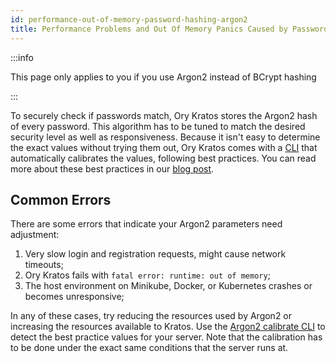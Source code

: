 ```yaml
---
id: performance-out-of-memory-password-hashing-argon2
title: Performance Problems and Out Of Memory Panics Caused by Password Hashing
---
```


:::info

This page only applies to you if you use Argon2 instead of BCrypt hashing

:::

To securely check if passwords match, Ory Kratos stores the Argon2 hash of every password. This algorithm has to be tuned to match
the desired security level as well as responsiveness. Because it isn't easy to determine the exact values without trying them out,
Ory Kratos comes with a [CLI](../cli/kratos-hashers-argon2-calibrate.md) that automatically calibrates the values, following best
practices. You can read more about these best practices in our
[blog post](https://www.ory.sh/choose-recommended-argon2-parameters-password-hashing/).

## Common Errors

There are some errors that indicate your Argon2 parameters need adjustment:

1. Very slow login and registration requests, might cause network timeouts;
2. Ory Kratos fails with `fatal error: runtime: out of memory`;
3. The host environment on Minikube, Docker, or Kubernetes crashes or becomes unresponsive;

In any of these cases, try reducing the resources used by Argon2 or increasing the resources available to Kratos. Use the
[Argon2 calibrate CLI](../cli/kratos-hashers-argon2-calibrate.md) to detect the best practice values for your server. Note that
the calibration has to be done under the exact same conditions that the server runs at.
